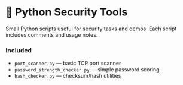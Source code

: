 # 🐍 Python Security Tools

Small Python scripts useful for security tasks and demos. Each script includes comments and usage notes.

### Included
- `port_scanner.py` — basic TCP port scanner
- `password_strength_checker.py` — simple password scoring
- `hash_checker.py` — checksum/hash utilities
